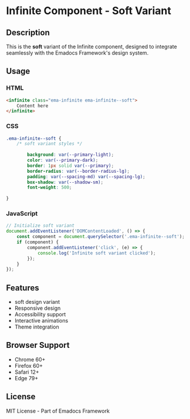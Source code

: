 # Infinite Component - Soft Variant

## Description
This is the **soft** variant of the Infinite component, designed to integrate seamlessly with the Emadocs Framework's design system.

## Usage

### HTML
```html
<infinite class="ema-infinite ema-infinite--soft">
    Content here
</infinite>
```

### CSS
```css
.ema-infinite--soft {
    /* soft variant styles */
    
        background: var(--primary-light);
        color: var(--primary-dark);
        border: 1px solid var(--primary);
        border-radius: var(--border-radius-lg);
        padding: var(--spacing-md) var(--spacing-lg);
        box-shadow: var(--shadow-sm);
        font-weight: 500;
    
}
```

### JavaScript
```javascript
// Initialize soft variant
document.addEventListener('DOMContentLoaded', () => {
    const component = document.querySelector('.ema-infinite--soft');
    if (component) {
        component.addEventListener('click', (e) => {
            console.log('Infinite soft variant clicked');
        });
    }
});
```

## Features
- soft design variant
- Responsive design
- Accessibility support
- Interactive animations
- Theme integration

## Browser Support
- Chrome 60+
- Firefox 60+
- Safari 12+
- Edge 79+

## License
MIT License - Part of Emadocs Framework
